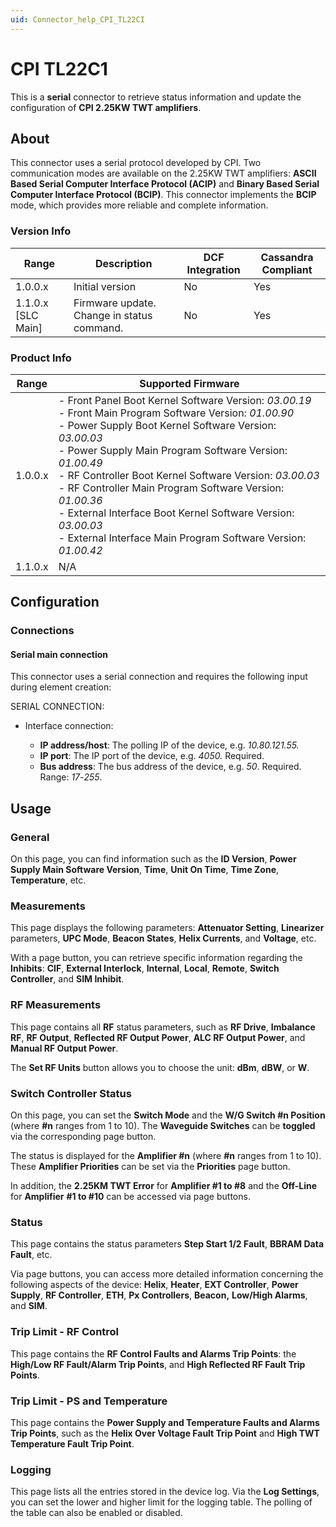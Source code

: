 ```yaml
---
uid: Connector_help_CPI_TL22CI
---
```


# CPI TL22C1

This is a **serial** connector to retrieve status information and update the configuration of **CPI 2.25KW TWT amplifiers**.

## About

This connector uses a serial protocol developed by CPI. Two communication modes are available on the 2.25KW TWT amplifiers: **ASCII Based Serial Computer Interface Protocol (ACIP)** and **Binary Based Serial Computer Interface Protocol (BCIP)**. This connector implements the **BCIP** mode, which provides more reliable and complete information.

### Version Info

| Range              | Description                                | DCF Integration | Cassandra Compliant |
|--------------------|--------------------------------------------|-----------------|---------------------|
| 1.0.0.x            | Initial version                            | No              | Yes                 |
| 1.1.0.x [SLC Main] | Firmware update. Change in status command. | No              | Yes                 |

### Product Info

| Range | Supported Firmware |
|--|--|
| 1.0.0.x | - Front Panel Boot Kernel Software Version: *03.00.19* <br>- Front Main Program Software Version: *01.00.90* <br>- Power Supply Boot Kernel Software Version: *03.00.03* <br>- Power Supply Main Program Software Version: *01.00.49* <br>- RF Controller Boot Kernel Software Version: *03.00.03* <br>- RF Controller Main Program Software Version: *01.00.36* <br>- External Interface Boot Kernel Software Version: *03.00.03* <br>- External Interface Main Program Software Version: *01.00.42* |
| 1.1.0.x | N/A |

## Configuration

### Connections

#### Serial main connection

This connector uses a serial connection and requires the following input during element creation:

SERIAL CONNECTION:

- Interface connection:

  - **IP address/host**: The polling IP of the device, e.g. *10.80.121.55.*
  - **IP port**: The IP port of the device, e.g. *4050.* Required.
  - **Bus address**: The bus address of the device, e.g. *50*. Required. Range: *17*-*255*.

## Usage

### General

On this page, you can find information such as the **ID Version**, **Power Supply Main Software Version**, **Time**, **Unit On Time**, **Time Zone**, **Temperature**, etc.

### Measurements

This page displays the following parameters: **Attenuator Setting**, **Linearizer** parameters, **UPC Mode**, **Beacon States**, **Helix Currents**, and **Voltage**, etc.

With a page button, you can retrieve specific information regarding the **Inhibits**: **CIF**, **External Interlock**, **Internal**, **Local**, **Remote**, **Switch Controller**, and **SIM Inhibit**.

### RF Measurements

This page contains all **RF** status parameters, such as **RF Drive**, **Imbalance RF**, **RF Output**, **Reflected RF Output Power**, **ALC RF Output Power**, and **Manual RF Output Power**.

The **Set RF Units** button allows you to choose the unit: **dBm**, **dBW**, or **W**.

### Switch Controller Status

On this page, you can set the **Switch Mode** and the **W/G Switch \#n Position** (where **\#n** ranges from 1 to 10). The **Waveguide Switches** can be **toggled** via the corresponding page button.

The status is displayed for the **Amplifier \#n** (where **\#n** ranges from 1 to 10). These **Amplifier Priorities** can be set via the **Priorities** page button.

In addition, the **2.25KM TWT Error** for **Amplifier \#1 to \#8** and the **Off-Line** for **Amplifier** **\#1 to \#10** can be accessed via page buttons.

### Status

This page contains the status parameters **Step Start 1/2 Fault**, **BBRAM Data Fault**, etc.

Via page buttons, you can access more detailed information concerning the following aspects of the device: **Helix**, **Heater**, **EXT Controller**, **Power Supply**, **RF Controller**, **ETH**, **Px Controllers**, **Beacon,** **Low/High Alarms**, and **SIM**.

### Trip Limit - RF Control

This page contains the **RF Control Faults and Alarms Trip Points**: the **High/Low RF Fault/Alarm Trip Points**, and **High Reflected RF Fault Trip Points**.

### Trip Limit - PS and Temperature

This page contains the **Power Supply and Temperature Faults and Alarms Trip Points**, such as the **Helix Over Voltage Fault Trip Point** and **High TWT Temperature Fault Trip Point**.

### Logging

This page lists all the entries stored in the device log. Via the **Log Settings**, you can set the lower and higher limit for the logging table. The polling of the table can also be enabled or disabled.

